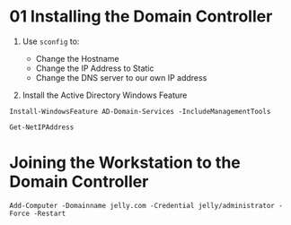 # 01 Installing the Domain  Controller

1. Use `sconfig` to:
    - Change the Hostname
    - Change the IP Address to Static
    - Change the DNS server to our own IP address

2. Install the Active Directory Windows Feature

```shell 
Install-WindowsFeature AD-Domain-Services -IncludeManagementTools
```

```
Get-NetIPAddress
```


# Joining the Workstation to the Domain Controller



```
Add-Computer -Domainname jelly.com -Credential jelly/administrator -Force -Restart
```

